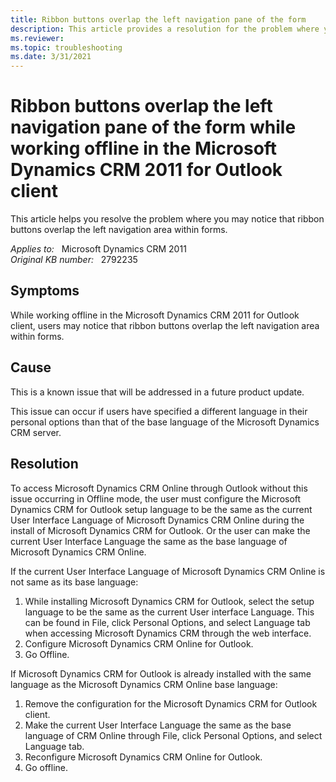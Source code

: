 ```yaml
---
title: Ribbon buttons overlap the left navigation pane of the form
description: This article provides a resolution for the problem where you may notice that ribbon buttons overlap the left navigation area within forms. 
ms.reviewer: 
ms.topic: troubleshooting
ms.date: 3/31/2021
---
```

# Ribbon buttons overlap the left navigation pane of the form while working offline in the Microsoft Dynamics CRM 2011 for Outlook client

This article helps you resolve the problem where you may notice that ribbon buttons overlap the left navigation area within forms.

_Applies to:_ &nbsp; Microsoft Dynamics CRM 2011  
_Original KB number:_ &nbsp; 2792235

## Symptoms

While working offline in the Microsoft Dynamics CRM 2011 for Outlook client, users may notice that ribbon buttons overlap the left navigation area within forms.

## Cause

This is a known issue that will be addressed in a future product update.

This issue can occur if users have specified a different language in their personal options than that of the base language of the Microsoft Dynamics CRM server.

## Resolution

To access Microsoft Dynamics CRM Online through Outlook without this issue occurring in Offline mode, the user must configure the Microsoft Dynamics CRM for Outlook setup language to be the same as the current User Interface Language of Microsoft Dynamics CRM Online during the install of Microsoft Dynamics CRM for Outlook. Or the user can make the current User Interface Language the same as the base language of Microsoft Dynamics CRM Online.

If the current User Interface Language of Microsoft Dynamics CRM Online is not same as its base language:

1. While installing Microsoft Dynamics CRM for Outlook, select the setup language to be the same as the current User interface Language. This can be found in File, click Personal Options, and select Language tab when accessing Microsoft Dynamics CRM through the web interface.
2. Configure Microsoft Dynamics CRM Online for Outlook.
3. Go Offline.

If Microsoft Dynamics CRM for Outlook is already installed with the same language as the Microsoft Dynamics CRM Online base language:

1. Remove the configuration for the Microsoft Dynamics CRM for Outlook client.
2. Make the current User Interface Language the same as the base language of CRM Online through File, click Personal Options, and select Language tab.
3. Reconfigure Microsoft Dynamics CRM Online for Outlook.
4. Go offline.
